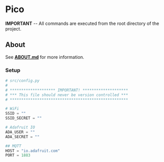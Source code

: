 # Pico

**IMPORTANT** -- All commands are executed from the root directory of the project.

## About

See **[ABOUT.md](ABOUT.md)** for more information.

### Setup

```py
# src/config.py
#
# ******************** IMPORTANT! ********************
# *** This file should never be version controlled ***
# ****************************************************

# WiFi
SSID = ""
SSID_SECRET = ""

# Adafruit IO
ADA_USER = ""
ADA_SECRET = ""

## MQTT
HOST = "io.adafruit.com"
PORT = 1883
```
